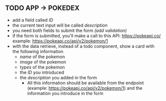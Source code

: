 ## TODO APP -> POKEDEX

- add a field called *ID*
- the current text input will be called *description*
- you need both fields to submit the form *(add validation)*
- if the form is submitted, you'll make a call to this API: https://pokeapi.co/
  example: https://pokeapi.co/api/v2/pokemon/1
- with the data retrieve, instead of a todo component, show a card with the following information
  - *name* of the pokemon
  - *image* of the pokemon
  - *types* of the pokemon
  - the *ID* you introduced
  - the *description* you added in the form
    - All this information should   be available from the endpoint (example: https://pokeapi.co/api/v2/pokemon/1)
      and the information you introduce in the form
